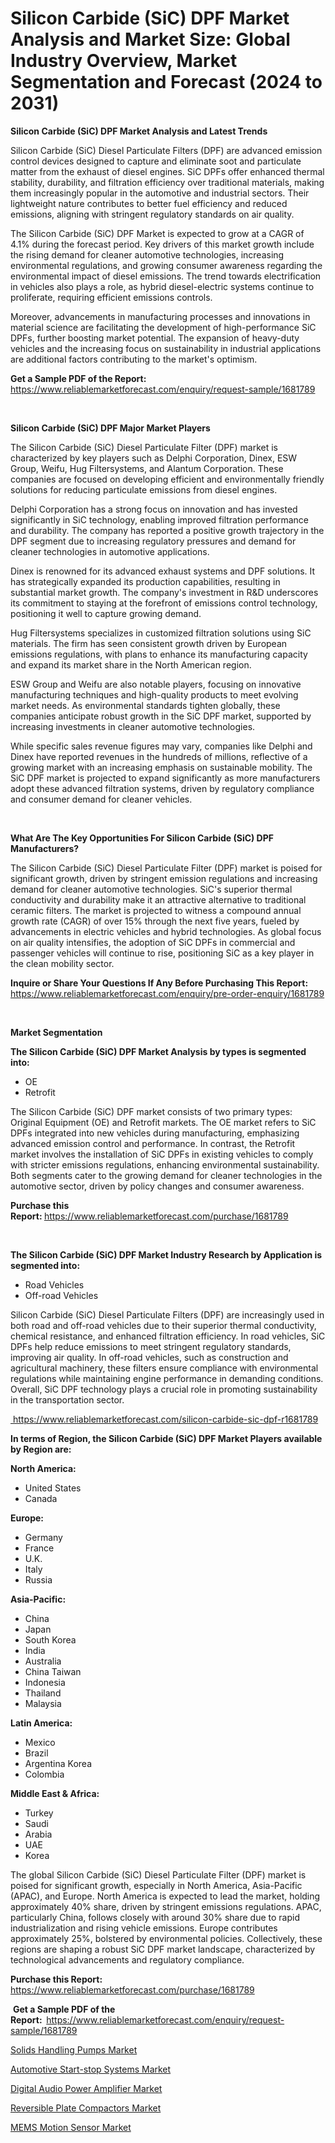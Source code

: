 <p><h1>Silicon Carbide (SiC) DPF Market Analysis and Market Size: Global Industry Overview, Market Segmentation and Forecast (2024 to 2031)</h1></p><p><strong>Silicon Carbide (SiC) DPF Market Analysis and Latest Trends</strong></p>
<p><p>Silicon Carbide (SiC) Diesel Particulate Filters (DPF) are advanced emission control devices designed to capture and eliminate soot and particulate matter from the exhaust of diesel engines. SiC DPFs offer enhanced thermal stability, durability, and filtration efficiency over traditional materials, making them increasingly popular in the automotive and industrial sectors. Their lightweight nature contributes to better fuel efficiency and reduced emissions, aligning with stringent regulatory standards on air quality.</p><p>The Silicon Carbide (SiC) DPF Market is expected to grow at a CAGR of 4.1% during the forecast period. Key drivers of this market growth include the rising demand for cleaner automotive technologies, increasing environmental regulations, and growing consumer awareness regarding the environmental impact of diesel emissions. The trend towards electrification in vehicles also plays a role, as hybrid diesel-electric systems continue to proliferate, requiring efficient emissions controls.</p><p>Moreover, advancements in manufacturing processes and innovations in material science are facilitating the development of high-performance SiC DPFs, further boosting market potential. The expansion of heavy-duty vehicles and the increasing focus on sustainability in industrial applications are additional factors contributing to the market's optimism.</p></p>
<p><strong>Get a Sample PDF of the Report:&nbsp;</strong> <a href="https://www.reliablemarketforecast.com/enquiry/request-sample/1681789?utm_campaign=121&utm_medium=2&utm_source=Github&utm_content=ia&utm_term=01102024&utm_id=silicon-carbide-sic-dpf">https://www.reliablemarketforecast.com/enquiry/request-sample/1681789</a></p>
<p>&nbsp;</p>
<p><strong>Silicon Carbide (SiC) DPF Major Market Players</strong></p>
<p><p>The Silicon Carbide (SiC) Diesel Particulate Filter (DPF) market is characterized by key players such as Delphi Corporation, Dinex, ESW Group, Weifu, Hug Filtersystems, and Alantum Corporation. These companies are focused on developing efficient and environmentally friendly solutions for reducing particulate emissions from diesel engines.</p><p>Delphi Corporation has a strong focus on innovation and has invested significantly in SiC technology, enabling improved filtration performance and durability. The company has reported a positive growth trajectory in the DPF segment due to increasing regulatory pressures and demand for cleaner technologies in automotive applications.</p><p>Dinex is renowned for its advanced exhaust systems and DPF solutions. It has strategically expanded its production capabilities, resulting in substantial market growth. The company's investment in R&D underscores its commitment to staying at the forefront of emissions control technology, positioning it well to capture growing demand.</p><p>Hug Filtersystems specializes in customized filtration solutions using SiC materials. The firm has seen consistent growth driven by European emissions regulations, with plans to enhance its manufacturing capacity and expand its market share in the North American region.</p><p>ESW Group and Weifu are also notable players, focusing on innovative manufacturing techniques and high-quality products to meet evolving market needs. As environmental standards tighten globally, these companies anticipate robust growth in the SiC DPF market, supported by increasing investments in cleaner automotive technologies.</p><p>While specific sales revenue figures may vary, companies like Delphi and Dinex have reported revenues in the hundreds of millions, reflective of a growing market with an increasing emphasis on sustainable mobility. The SiC DPF market is projected to expand significantly as more manufacturers adopt these advanced filtration systems, driven by regulatory compliance and consumer demand for cleaner vehicles.</p></p>
<p>&nbsp;</p>
<p><strong>What Are The Key Opportunities For Silicon Carbide (SiC) DPF Manufacturers?</strong></p>
<p><p>The Silicon Carbide (SiC) Diesel Particulate Filter (DPF) market is poised for significant growth, driven by stringent emission regulations and increasing demand for cleaner automotive technologies. SiC's superior thermal conductivity and durability make it an attractive alternative to traditional ceramic filters. The market is projected to witness a compound annual growth rate (CAGR) of over 15% through the next five years, fueled by advancements in electric vehicles and hybrid technologies. As global focus on air quality intensifies, the adoption of SiC DPFs in commercial and passenger vehicles will continue to rise, positioning SiC as a key player in the clean mobility sector.</p></p>
<p><strong>Inquire or Share Your Questions If Any Before Purchasing This Report:</strong> <a href="https://www.reliablemarketforecast.com/enquiry/pre-order-enquiry/1681789?utm_campaign=121&utm_medium=2&utm_source=Github&utm_content=ia&utm_term=01102024&utm_id=silicon-carbide-sic-dpf">https://www.reliablemarketforecast.com/enquiry/pre-order-enquiry/1681789</a></p>
<p>&nbsp;</p>
<p><strong>Market Segmentation</strong></p>
<p><strong>The Silicon Carbide (SiC) DPF Market Analysis by types is segmented into:</strong></p>
<p><ul><li>OE</li><li>Retrofit</li></ul></p>
<p><p>The Silicon Carbide (SiC) DPF market consists of two primary types: Original Equipment (OE) and Retrofit markets. The OE market refers to SiC DPFs integrated into new vehicles during manufacturing, emphasizing advanced emission control and performance. In contrast, the Retrofit market involves the installation of SiC DPFs in existing vehicles to comply with stricter emissions regulations, enhancing environmental sustainability. Both segments cater to the growing demand for cleaner technologies in the automotive sector, driven by policy changes and consumer awareness.</p></p>
<p><strong>Purchase this Report:&nbsp;</strong><a href="https://www.reliablemarketforecast.com/purchase/1681789?utm_campaign=121&utm_medium=2&utm_source=Github&utm_content=ia&utm_term=01102024&utm_id=silicon-carbide-sic-dpf">https://www.reliablemarketforecast.com/purchase/1681789</a></p>
<p>&nbsp;</p>
<p><strong>The Silicon Carbide (SiC) DPF Market Industry Research by Application is segmented into:</strong></p>
<p><ul><li>Road Vehicles</li><li>Off-road Vehicles</li></ul></p>
<p><p>Silicon Carbide (SiC) Diesel Particulate Filters (DPF) are increasingly used in both road and off-road vehicles due to their superior thermal conductivity, chemical resistance, and enhanced filtration efficiency. In road vehicles, SiC DPFs help reduce emissions to meet stringent regulatory standards, improving air quality. In off-road vehicles, such as construction and agricultural machinery, these filters ensure compliance with environmental regulations while maintaining engine performance in demanding conditions. Overall, SiC DPF technology plays a crucial role in promoting sustainability in the transportation sector.</p></p>
<p><a href="https://www.reliablemarketforecast.com/silicon-carbide-sic-dpf-r1681789?utm_campaign=121&utm_medium=2&utm_source=Github&utm_content=ia&utm_term=01102024&utm_id=silicon-carbide-sic-dpf">&nbsp;https://www.reliablemarketforecast.com/silicon-carbide-sic-dpf-r1681789</a></p>
<p><strong>In terms of Region, the Silicon Carbide (SiC) DPF Market Players available by Region are:</strong></p>
<p>
    <p> <strong> North America: </strong>
        <ul>
            <li>United States</li>
            <li>Canada</li>
        </ul>
        </p> 
    <p> <strong> Europe: </strong>
        <ul>
            <li>Germany</li>
            <li>France</li>
            <li>U.K.</li>
            <li>Italy</li>
            <li>Russia</li>
        </ul>
        </p> 
    <p> <strong> Asia-Pacific: </strong>
        <ul>
            <li>China</li>
            <li>Japan</li>
            <li>South Korea</li>
            <li>India</li>
            <li>Australia</li>
            <li>China Taiwan</li>
            <li>Indonesia</li>
            <li>Thailand</li>
            <li>Malaysia</li>
        </ul>
        </p> 
    <p> <strong> Latin America: </strong>
        <ul>
            <li>Mexico</li>
            <li>Brazil</li>
            <li>Argentina Korea</li>
            <li>Colombia</li>
        </ul>
        </p> 
    <p> <strong> Middle East & Africa: </strong>
        <ul>
            <li>Turkey</li>
            <li>Saudi</li>
            <li>Arabia</li>
            <li>UAE</li>
            <li>Korea</li>
        </ul>
    </p>
    </p>
<p><p>The global Silicon Carbide (SiC) Diesel Particulate Filter (DPF) market is poised for significant growth, especially in North America, Asia-Pacific (APAC), and Europe. North America is expected to lead the market, holding approximately 40% share, driven by stringent emissions regulations. APAC, particularly China, follows closely with around 30% share due to rapid industrialization and rising vehicle emissions. Europe contributes approximately 25%, bolstered by environmental policies. Collectively, these regions are shaping a robust SiC DPF market landscape, characterized by technological advancements and regulatory compliance.</p></p>
<p><strong>Purchase this Report: </strong><a href="https://www.reliablemarketforecast.com/purchase/1681789?utm_campaign=121&utm_medium=2&utm_source=Github&utm_content=ia&utm_term=01102024&utm_id=silicon-carbide-sic-dpf">https://www.reliablemarketforecast.com/purchase/1681789</a></p>
<p>&nbsp;<strong>Get a Sample PDF of the Report:&nbsp;&nbsp;</strong><a href="https://www.reliablemarketforecast.com/enquiry/request-sample/1681789?utm_campaign=121&utm_medium=2&utm_source=Github&utm_content=ia&utm_term=01102024&utm_id=silicon-carbide-sic-dpf">https://www.reliablemarketforecast.com/enquiry/request-sample/1681789</a></p>
<p><strong></strong></p>
<p><p><a href="https://www.linkedin.com/pulse/strategic-insights-global-solids-handling-pumps-market-trends-drabf?utm_campaign=121&utm_medium=2&utm_source=Github&utm_content=ia&utm_term=01102024&utm_id=silicon-carbide-sic-dpf">Solids Handling Pumps Market</a></p><p><a href="https://github.com/Sidorelashyti476/Market-Research-Report-List-1/blob/main/automotive-start-stop-systems-market.md?utm_campaign=121&utm_medium=2&utm_source=Github&utm_content=ia&utm_term=01102024&utm_id=silicon-carbide-sic-dpf">Automotive Start-stop Systems Market</a></p><p><a href="https://issuu.com/reportprime-2/docs/digital-audio-power-amplifier-marke_4939d103323e0c?utm_campaign=121&utm_medium=2&utm_source=Github&utm_content=ia&utm_term=01102024&utm_id=silicon-carbide-sic-dpf">Digital Audio Power Amplifier Market</a></p><p><a href="https://www.linkedin.com/pulse/global-reversible-plate-compactors-market-size-expected-reach-14g6f?utm_campaign=121&utm_medium=2&utm_source=Github&utm_content=ia&utm_term=01102024&utm_id=silicon-carbide-sic-dpf">Reversible Plate Compactors Market</a></p><p><a href="https://issuu.com/reportprime-2/docs/mems-motion-sensor-market-size-2030_4203580b2790d8?utm_campaign=121&utm_medium=2&utm_source=Github&utm_content=ia&utm_term=01102024&utm_id=silicon-carbide-sic-dpf">MEMS Motion Sensor Market</a></p></p>